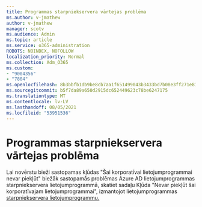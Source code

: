 ```yaml
---
title: Programmas starpniekservera vārtejas problēma
ms.author: v-jmathew
author: v-jmathew
manager: scotv
ms.audience: Admin
ms.topic: article
ms.service: o365-administration
ROBOTS: NOINDEX, NOFOLLOW
localization_priority: Normal
ms.collection: Adm_O365
ms.custom:
- "9004356"
- "7804"
ms.openlocfilehash: 8b3bbfb1db9be8cb7aa1f651499043b3433bd7b08e3ff271e810c591b6f74acf
ms.sourcegitcommit: b5f7da89a650d2915dc652449623c78be6247175
ms.translationtype: MT
ms.contentlocale: lv-LV
ms.lasthandoff: 08/05/2021
ms.locfileid: "53951536"
---
```

# <a name="app-proxy-gateway-issue"></a>Programmas starpniekservera vārtejas problēma

Lai novērstu bieži sastopamas kļūdas "Šai korporatīvai lietojumprogrammai nevar piekļūt" biežāk sastopamās problēmas Azure AD lietojumprogrammas starpniekservera lietojumprogrammā, skatiet sadaļu Kļūda "Nevar piekļūt šai korporatīvajam lietojumprogrammai", izmantojot lietojumprogrammas [starpniekservera lietojumprogrammu.](https://docs.microsoft.com/azure/active-directory/manage-apps/application-proxy-sign-in-bad-gateway-timeout-error)
